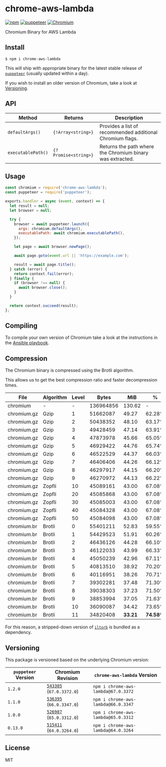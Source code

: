 # chrome-aws-lambda

[![npm](https://img.shields.io/npm/v/chrome-aws-lambda.svg?style=for-the-badge)](https://www.npmjs.com/package/chrome-aws-lambda)
[![puppeteer](https://img.shields.io/badge/puppeteer-v1.3.0-blue.svg?style=for-the-badge)](https://github.com/GoogleChrome/puppeteer)
[![Chromium](https://img.shields.io/badge/chromium-31_MB-brightgreen.svg?style=for-the-badge)](bin/chromium.br)

Chromium Binary for AWS Lambda

## Install

```shell
$ npm i chrome-aws-lambda
```

This will ship with appropriate binary for the latest stable release of [`puppeteer`](https://github.com/GoogleChrome/puppeteer) (usually updated within a day).

If you wish to install an older version of Chromium, take a look at [Versioning](https://github.com/alixaxel/chrome-aws-lambda#versioning).

## API

| Method             | Returns              | Description                                               |
| ------------------ | -------------------- | --------------------------------------------------------- |
| `defaultArgs()`    | `{!Array<string>}`   | Provides a list of recommended additional Chromium flags. |
| `executablePath()` | `{?Promise<string>}` | Returns the path where the Chromium binary was extracted. |

## Usage

```javascript
const chromium = require('chrome-aws-lambda');
const puppeteer = require('puppeteer');

exports.handler = async (event, context) => {
  let result = null;
  let browser = null;

  try {
    browser = await puppeteer.launch({
      args: chromium.defaultArgs(),
      executablePath: await chromium.executablePath(),
    });

    let page = await browser.newPage();

    await page.goto(event.url || 'https://example.com');

    result = await page.title();
  } catch (error) {
    return context.fail(error);
  } finally {
    if (browser !== null) {
      await browser.close();
    }
  }

  return context.succeed(result);
};
```

## Compiling

To compile your own version of Chromium take a look at the instructions in the [Ansible playbook](_/ansible).

## Compression

The Chromium binary is compressed using the Brotli algorithm.

This allows us to get the best compression ratio and faster decompression times.

| File        | Algorithm | Level | Bytes     | MiB       | %          | Inflation  |
| ----------- | --------- | ----- | --------- | --------- | ---------- | ---------- |
| chromium    | -         | -     | 136964856 | 130.62    | -          | -          |
| chromium.gz | Gzip      | 1     | 51662087  | 49.27     | 62.28%     | 1.035s     |
| chromium.gz | Gzip      | 2     | 50438352  | 48.10     | 63.17%     | 1.016s     |
| chromium.gz | Gzip      | 3     | 49428459  | 47.14     | 63.91%     | 0.968s     |
| chromium.gz | Gzip      | 4     | 47873978  | 45.66     | 65.05%     | 0.950s     |
| chromium.gz | Gzip      | 5     | 46929422  | 44.76     | 65.74%     | 0.938s     |
| chromium.gz | Gzip      | 6     | 46522529  | 44.37     | 66.03%     | 0.919s     |
| chromium.gz | Gzip      | 7     | 46406406  | 44.26     | 66.12%     | 0.917s     |
| chromium.gz | Gzip      | 8     | 46297917  | 44.15     | 66.20%     | 0.916s     |
| chromium.gz | Gzip      | 9     | 46270972  | 44.13     | 66.22%     | 0.968s     |
| chromium.gz | Zopfli    | 10    | 45089161  | 43.00     | 67.08%     | 0.919s     |
| chromium.gz | Zopfli    | 20    | 45085868  | 43.00     | 67.08%     | 0.919s     |
| chromium.gz | Zopfli    | 30    | 45085003  | 43.00     | 67.08%     | 0.925s     |
| chromium.gz | Zopfli    | 40    | 45084328  | 43.00     | 67.08%     | 0.921s     |
| chromium.gz | Zopfli    | 50    | 45084098  | 43.00     | 67.08%     | 0.935s     |
| chromium.br | Brotli    | 0     | 55401211  | 52.83     | 59.55%     | 0.778s     |
| chromium.br | Brotli    | 1     | 54429523  | 51.91     | 60.26%     | 0.757s     |
| chromium.br | Brotli    | 2     | 46436126  | 44.28     | 66.10%     | 0.659s     |
| chromium.br | Brotli    | 3     | 46122033  | 43.99     | 66.33%     | 0.616s     |
| chromium.br | Brotli    | 4     | 45050239  | 42.96     | 67.11%     | 0.692s     |
| chromium.br | Brotli    | 5     | 40813510  | 38.92     | 70.20%     | **0.598s** |
| chromium.br | Brotli    | 6     | 40116951  | 38.26     | 70.71%     | 0.601s     |
| chromium.br | Brotli    | 7     | 39302281  | 37.48     | 71.30%     | 0.615s     |
| chromium.br | Brotli    | 8     | 39038303  | 37.23     | 71.50%     | 0.668s     |
| chromium.br | Brotli    | 9     | 38853994  | 37.05     | 71.63%     | 0.673s     |
| chromium.br | Brotli    | 10    | 36090087  | 34.42     | 73.65%     | 0.765s     |
| chromium.br | Brotli    | 11    | 34820408  | **33.21** | **74.58%** | 0.712s     |

For this reason, a stripped-down version of [`iltorb`](https://github.com/MayhemYDG/iltorb) is bundled as a dependency.

## Versioning

This package is versioned based on the underlying Chromium version:

| `puppeteer` Version | Chromium Revision                                    | `chrome-aws-lambda` Version         |
| ------------------- | ---------------------------------------------------- | ----------------------------------- |
| `1.2.0`             | [`543305`](https://crrev.com/543305) (`67.0.3372.0`) | `npm i chrome-aws-lambda@67.0.3372` |
| `1.1.0`             | [`536395`](https://crrev.com/536395) (`66.0.3347.0`) | `npm i chrome-aws-lambda@66.0.3347` |
| `1.0.0`             | [`526987`](https://crrev.com/526987) (`65.0.3312.0`) | `npm i chrome-aws-lambda@65.0.3312` |
| `0.13.0`            | [`515411`](https://crrev.com/515411) (`64.0.3264.0`) | `npm i chrome-aws-lambda@64.0.3264` |

## License

MIT
